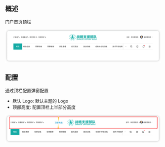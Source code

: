 ## 概述

门户首页顶栏

![](../../../assets/顶栏预览.png)

## 配置

通过顶栏配置弹窗配置

- 默认 Logo: 默认主题的 Logo
- 顶部高度: 配置顶栏上半部分高度

![顶部高度](../../../assets/顶栏配置-顶部高度.png)

